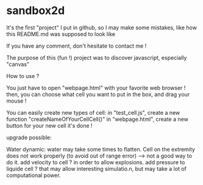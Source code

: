 # sandbox2d
It's the first "project" I put in github, so I may make some mistakes, like how this README.md was supposed to look like

If you have any comment, don't hesitate to contact me !

The purpose of this (fun !) project was to discover javascript, especially "canvas"

How to use ?

You just have to open "webpage.html" with your favorite web browser !
then, you can choose what cell you want to put in the box, and drag your mouse !


You can easily create new types of cell:
in "test_cell.js", create a new function "createNameOfYourCellCell()"
in "webpage.html", create a new button for your new cell
it's done !

upgrade possible:

Water dynamic: water may take some times to flatten.
Cell on the extremity does not work properly (to avoid out of range error) --> not a good way to do it.
add velocity to cell ? in order to allow explosions.
add pressure to liquide cell ? that may allow interesting simulatio.n, but may take a lot of computational power.
